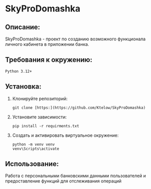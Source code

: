# SkyProDomashka

## Описание:
SkyProDomashka - проект по созданию возможного функционала личного кабинета в приложении банка.

## Требования к окружению:
   ```
   Python 3.12+
   ```

## Установка:

1. Клонируйте репозиторий:
    ```
   git clone [https:](https://github.com/Ktelow/SkyProDomashka)
    ```
2. Установите зависимости:
   ```
   pip install -r requirments.txt

3. Создать и активировать виртуальное окружение:
   ```
   python -m venv venv
   venv\Scripts\activate

## Использование:

Работа с персональными банковскими данными пользователей и предоставление функций для отслеживания операций
